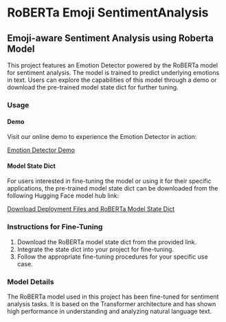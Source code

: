 # RoBERTa Emoji SentimentAnalysis

## Emoji-aware Sentiment Analysis using Roberta Model

This project features an Emotion Detector powered by the RoBERTa model for sentiment analysis. The model is trained to predict underlying emotions in text. Users can explore the capabilities of this model through a demo or download the pre-trained model state dict for further tuning.

### Usage

#### Demo

Visit our online demo to experience the Emotion Detector in action:

[Emotion Detector Demo](<https://huggingface.co/spaces/Keetawan/RobertaEmojiSentimentAnalysis>)

#### Model State Dict

For users interested in fine-tuning the model or using it for their specific applications, the pre-trained model state dict can be downloaded from the following Hugging Face model hub link:

[Download Deployment Files and RoBERTa Model State Dict](https://huggingface.co/spaces/Keetawan/RobertaEmojiSentimentAnalysis/tree/main)

### Instructions for Fine-Tuning

1. Download the RoBERTa model state dict from the provided link.
2. Integrate the state dict into your project for fine-tuning.
3. Follow the appropriate fine-tuning procedures for your specific use case.

### Model Details

The RoBERTa model used in this project has been fine-tuned for sentiment analysis tasks. It is based on the Transformer architecture and has shown high performance in understanding and analyzing natural language text.

